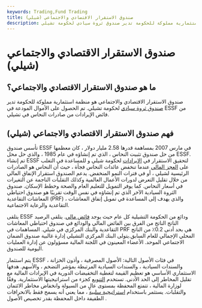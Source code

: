 ```yaml
---
keywords: Trading,Fund Trading
title: صندوق الاستقرار الاقتصادي والاجتماعي (شيلي)
description: صندوق الاستقرار الاقتصادي والاجتماعي هو منظمة استثمارية مملوكة للحكومة تدير صندوق ثروة سيادي لحكومة تشيلي.
---
```


# صندوق الاستقرار الاقتصادي والاجتماعي (شيلي)
## ما هو صندوق الاستقرار الاقتصادي والاجتماعي؟

صندوق الاستقرار الاقتصادي والاجتماعي هو منظمة استثمارية مملوكة للحكومة تدير [صندوق ثروة سيادي](/sovereign_wealth_fund) لحكومة تشيلي. تم الحصول على الأموال المودعة في ESSF من فائض الإيرادات من صادرات النحاس في تشيلي.

## فهم صندوق الاستقرار الاقتصادي والاجتماعي (شيلي)

تأسس صندوق ESSF في مارس 2007 بمساهمة قدرها 2.58 مليار دولار ، كان معظمها من حل صندوق تثبيت النحاس ، الذي تم إنشاؤه في عام 1985 ، والذي حل محل ESSF. تم إنشاء ESSF لتحقيق الاستقرار في [الإيرادات](/revenue) لحكومة شيلي و للمساعدة في التغلب على [العجز المالي](/fiscaldeficit) عندما تنخفض عائدات النحاس فجأة ، حيث أن النحاس هو الصادرات الرئيسية لشيلي ، أو في فترات النمو المنخفض. يدعم الصندوق استقرار الإنفاق المالي من خلال تقليل التعرض لدورات الأعمال العالمية وكذلك التقلبات الناجمة عن التغيرات في أسعار النحاس. كما يوفر التمويل للتعليم العام والصحة وخطط الإسكان. صندوق الثروة السيادية الآخر الذي تم إنشاؤه في نفس الوقت تقريبًا هو صندوق احتياطي المعاشات التقاعدية (PRF) ، والذي يهدف إلى المساعدة في تمويل إنفاق المعاشات التقاعدية والرعاية الاجتماعية.

يتلقى ESSF ودائع من الحكومة التشيلية كل عام حيث يوجد [فائض مالي](/surplus). يتلقى الرصيد الناتج الناتج من الفرق بين الفائض المالي والودائع في صندوق احتياطي المعاشات التقاعدية والبنك المركزي في شيلي. المساهمات في PRF هي بحد أدنى 0.2٪ من الناتج المحلي الإجمالي للعام السابق.يتولى البنك المركزي التشيلي إدارة غالبية صندوق الضمان الاجتماعي الموحد. الأعضاء المعينون في اللجنة المالية مسؤولون عن إدارة العمليات اليومية للصندوق.

يتم استثمار ESSF في فئات الأصول التالية: الأصول المصرفية ، وأذون الخزانة ، والسندات السيادية ، والسندات السيادية المرتبطة بمؤشر التضخم ، والأسهم. هدفها الاستثماري الأساسي هو تعظيم القيمة لتغطية التخفيضات الدورية في الإيرادات المالية مع تقليل المخاطر إلى الحد الأدنى. تستخدم [التنويع](/diversification) كجزء من استراتيجيتها الاستثمارية. وفقًا لوزارة المالية ، تتمتع المحفظة بمستوى عالٍ من السيولة وانخفاض مخاطر الائتمان والتقلبات. يستثمر باستخدام [استراتيجية سلبية](/passiveinvesting) ، مما يعني أنه يسمح فقط بالانحرافات الطفيفة داخل المحفظة بقدر تخصيص الأصول .

